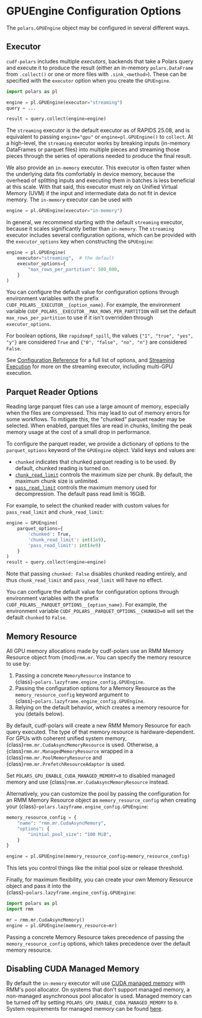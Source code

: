 # GPUEngine Configuration Options

The `polars.GPUEngine` object may be configured in several different ways.

## Executor

`cudf-polars` includes multiple *executors*, backends that take a Polars query and execute it to produce the result (either an in-memory `polars.DataFrame` from `.collect()` or one or more files with `.sink_<method>`). These can be specified with the `executor` option when you create the `GPUEngine`.

```python
import polars as pl

engine = pl.GPUEngine(executor="streaming")
query = ...

result = query.collect(engine=engine)
```

The `streaming` executor is the default executor as of RAPIDS 25.08, and is
equivalent to passing `engine="gpu"` or `engine=pl.GPUEngine()` to `collect`. At
a high-level, the `streaming` executor works by breaking inputs (in-memory
DataFrames or parquet files) into multiple pieces and streaming those pieces
through the series of operations needed to produce the final result.

We also provide an `in-memory` executor. This executor is often faster when the
underlying data fits comfortably in device memory, because the overhead of splitting
inputs and executing them in batches is less beneficial at this scale. With that said,
this executor must rely on Unified Virtual Memory (UVM) if the input and intermediate
data do not fit in device memory. The `in-memory` executor can be used with

```python
engine = pl.GPUEngine(executor="in-memory")
```

In general, we recommend starting with the default `streaming` executor, because
it scales significantly better than `in-memory`. The `streaming` executor includes
several configuration options, which can be provided with the `executor_options`
key when constructing the `GPUEngine`:

```python
engine = pl.GPUEngine(
    executor="streaming",  # the default
    executor_options={
        "max_rows_per_partition": 500_000,
    }
)
```

You can configure the default value for configuration options through
environment variables with the prefix `CUDF_POLARS__EXECUTOR__{option_name}`.
For example, the environment variable
`CUDF_POLARS__EXECUTOR__MAX_ROWS_PER_PARTITION` will set the default
`max_rows_per_partition` to use if it isn't overridden through
`executor_options`.

For boolean options, like `rapidsmpf_spill`, the values `{"1", "true", "yes", "y"}`
are considered `True` and `{"0", "false", "no", "n"}` are considered `False`.

See [Configuration Reference](#cudf-polars-api) for a full list of options, and
[Streaming Execution](#cudf-polars-streaming) for more on the streaming executor,
including multi-GPU execution.

## Parquet Reader Options

Reading large parquet files can use a large amount of memory, especially when the files are compressed. This may lead to out of memory errors for some workflows. To mitigate this, the "chunked" parquet reader may be selected. When enabled, parquet files are read in chunks, limiting the peak memory usage at the cost of a small drop in performance.

To configure the parquet reader, we provide a dictionary of options to the `parquet_options` keyword of the `GPUEngine` object. Valid keys and values are:
- `chunked` indicates that chunked parquet reading is to be used. By default, chunked reading is turned on.
- [`chunk_read_limit`](https://docs.rapids.ai/api/libcudf/legacy/classcudf_1_1io_1_1chunked__parquet__reader#aad118178b7536b7966e3325ae1143a1a) controls the maximum size per chunk. By default, the maximum chunk size is unlimited.
- [`pass_read_limit`](https://docs.rapids.ai/api/libcudf/legacy/classcudf_1_1io_1_1chunked__parquet__reader#aad118178b7536b7966e3325ae1143a1a) controls the maximum memory used for decompression. The default pass read limit is 16GiB.

For example, to select the chunked reader with custom values for `pass_read_limit` and `chunk_read_limit`:
```python
engine = GPUEngine(
    parquet_options={
        'chunked': True,
        'chunk_read_limit': int(1e9),
        'pass_read_limit': int(4e9)
    }
)
result = query.collect(engine=engine)
```
Note that passing `chunked: False` disables chunked reading entirely, and thus `chunk_read_limit` and `pass_read_limit` will have no effect.

You can configure the default value for configuration options through
environment variables with the prefix
`CUDF_POLARS__PARQUET_OPTIONS__{option_name}`. For example, the environment
variable `CUDF_POLARS__PARQUET_OPTIONS__CHUNKED=0` will set the default
`chunked` to `False`.

## Memory Resource

All GPU memory allocations made by cudf-polars use an RMM Memory Resource object from {mod}`rmm.mr`. You can specify
the memory resource to use by:

1. Passing a concrete `MemoryResource` instance to {class}`~polars.lazyframe.engine_config.GPUEngine`.
2. Passing the configuration options for a Memory Resource as the `memory_resource_config` keyword argument to {class}`~polars.lazyframe.engine_config.GPUEngine`.
3. Relying on the default behavior, which creates a memory resource for you (details below).

By default, cudf-polars will create a new RMM Memory Resource for each query executed.
The type of that memory resource is hardware-dependent. For GPUs with coherent unified system memory,
{class}`rmm.mr.CudaAsyncMemoryResource` is used. Otherwise, a {class}`rmm.mr.ManagedMemoryResource`
wrapped in a {class}`rmm.mr.PoolMemoryResource` and {class}`rmm.mr.PrefetchResourceAdaptor` is used.

Set `POLARS_GPU_ENABLE_CUDA_MANAGED_MEMORY=0` to
disabled managed memory and use {class}`rmm.mr.CudaAsyncMemoryResource` instead.

Alternatively, you can customize the pool by passing the configuration for an RMM Memory Resource object as `memory_resource_config`
when creating your {class}`~polars.lazyframe.engine_config.GPUEngine`:

```python
memory_resource_config = {
    "name": "rmm.mr.CudaAsyncMemory",
    "options": {
        "initial_pool_size": "100 MiB",
    }
}

engine = pl.GPUEngine(memory_resource_config=memory_resource_config)
```

This lets you control things like the initial pool size or release threshold.

Finally, for maximum flexibility, you can create your own Memory Resource object and pass it into the {class}`~polars.lazyframe.engine_config.GPUEngine`:

```python
import polars as pl
import rmm

mr = rmm.mr.CudaAsyncMemory()
engine = pl.GPUEngine(memory_resource=mr)
```

Passing a concrete Memory Resource takes precedence of passing the `memory_resource_config` options,
which takes precedence over the default memory resource.

## Disabling CUDA Managed Memory

By default the `in-memory` executor will use [CUDA managed memory](https://docs.nvidia.com/cuda/cuda-c-programming-guide/index.html#unified-memory-introduction) with RMM's pool allocator. On systems that don't support managed memory, a non-managed asynchronous pool
allocator is used.
Managed memory can be turned off by setting `POLARS_GPU_ENABLE_CUDA_MANAGED_MEMORY` to `0`. System requirements for managed memory can be found [here](
https://docs.nvidia.com/cuda/cuda-c-programming-guide/index.html#system-requirements-for-unified-memory).
